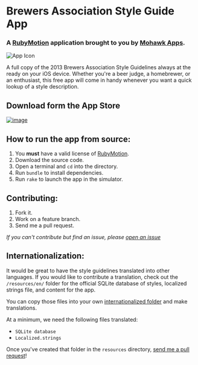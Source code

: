 # Brewers Association Style Guide App

### A [RubyMotion](http://www.rubymotion.com/) application brought to you by [Mohawk Apps](http://www.mohawkapps.com/).

![App Icon](https://raw.github.com/MohawkApps/BAStyleGuide/master/resources/Icon@2x.png)

A full copy of the 2013 Brewers Association Style Guidelines always at the ready on your iOS device. Whether you're a beer judge, a homebrewer, or an enthusiast, this free app will come in handy whenever you want a quick lookup of a style description.

## Download form the App Store

[![image](http://ax.phobos.apple.com.edgesuite.net/images/web/linkmaker/badge_appstore-lrg.gif)](https://itunes.apple.com/us/app/ba-styles/id293788663?mt=8&at=10l4yY)


## How to run the app from source:

1. You **must** have a valid license of [RubyMotion](http://www.rubymotion.com/).
2. Download the source code.
3. Open a terminal and `cd` into the directory. 
4. Run `bundle` to install dependencies.
5. Run `rake` to launch the app in the simulator.

## Contributing:

1. Fork it.
2. Work on a feature branch.
3. Send me a pull request.

*If you can't contribute but find an issue, please [open an issue](https://github.com/markrickert/BAStyleGuide/issues)*

## Internationalization:

It would be great to have the style guidelines translated into other languages. If you would like to contribute a translation, check out the `/resources/en/` folder for the official SQLite database of styles, localized strings file, and content for the app.

You can copy those files into your own [internationalized folder](http://developer.apple.com/library/ios/#documentation/MacOSX/Conceptual/BPInternational/Articles/LanguageDesignations.html#//apple_ref/doc/uid/20002144-BBCEGGFF) and make translations.

At a minimum, we need the following files translated:

* `SQLite database`
* `Localized.strings`

Once you've created that folder in the `resources` directory, [send me a pull request](https://help.github.com/articles/using-pull-requests)!